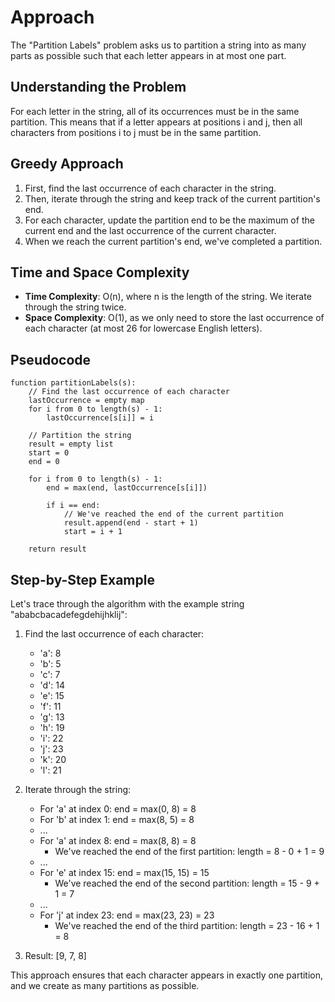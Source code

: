 # Approach

The "Partition Labels" problem asks us to partition a string into as many parts as possible such that each letter appears in at most one part.

## Understanding the Problem

For each letter in the string, all of its occurrences must be in the same partition. This means that if a letter appears at positions i and j, then all characters from positions i to j must be in the same partition.

## Greedy Approach

1. First, find the last occurrence of each character in the string.
2. Then, iterate through the string and keep track of the current partition's end.
3. For each character, update the partition end to be the maximum of the current end and the last occurrence of the current character.
4. When we reach the current partition's end, we've completed a partition.

## Time and Space Complexity

- **Time Complexity**: O(n), where n is the length of the string. We iterate through the string twice.
- **Space Complexity**: O(1), as we only need to store the last occurrence of each character (at most 26 for lowercase English letters).

## Pseudocode

```
function partitionLabels(s):
    // Find the last occurrence of each character
    lastOccurrence = empty map
    for i from 0 to length(s) - 1:
        lastOccurrence[s[i]] = i
    
    // Partition the string
    result = empty list
    start = 0
    end = 0
    
    for i from 0 to length(s) - 1:
        end = max(end, lastOccurrence[s[i]])
        
        if i == end:
            // We've reached the end of the current partition
            result.append(end - start + 1)
            start = i + 1
    
    return result
```

## Step-by-Step Example

Let's trace through the algorithm with the example string "ababcbacadefegdehijhklij":

1. Find the last occurrence of each character:
   - 'a': 8
   - 'b': 5
   - 'c': 7
   - 'd': 14
   - 'e': 15
   - 'f': 11
   - 'g': 13
   - 'h': 19
   - 'i': 22
   - 'j': 23
   - 'k': 20
   - 'l': 21

2. Iterate through the string:
   - For 'a' at index 0: end = max(0, 8) = 8
   - For 'b' at index 1: end = max(8, 5) = 8
   - ...
   - For 'a' at index 8: end = max(8, 8) = 8
     - We've reached the end of the first partition: length = 8 - 0 + 1 = 9
   - ...
   - For 'e' at index 15: end = max(15, 15) = 15
     - We've reached the end of the second partition: length = 15 - 9 + 1 = 7
   - ...
   - For 'j' at index 23: end = max(23, 23) = 23
     - We've reached the end of the third partition: length = 23 - 16 + 1 = 8

3. Result: [9, 7, 8]

This approach ensures that each character appears in exactly one partition, and we create as many partitions as possible.
